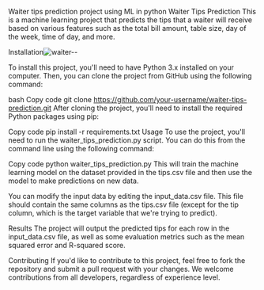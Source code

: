 Waiter tips prediction project using ML in python
Waiter Tips Prediction
This is a machine learning project that predicts the tips that a waiter will receive based on various features such as the total bill amount, table size, day of the week, time of day, and more.


Installation![waiter--](https://user-images.githubusercontent.com/114120637/232763647-5b4e494b-deaa-4438-9eea-879b7bb5da41.jpg)

To install this project, you'll need to have Python 3.x installed on your computer. Then, you can clone the project from GitHub using the following command:

bash
Copy code
git clone https://github.com/your-username/waiter-tips-prediction.git
After cloning the project, you'll need to install the required Python packages using pip:

Copy code
pip install -r requirements.txt
Usage
To use the project, you'll need to run the waiter_tips_prediction.py script. You can do this from the command line using the following command:

Copy code
python waiter_tips_prediction.py
This will train the machine learning model on the dataset provided in the tips.csv file and then use the model to make predictions on new data.

You can modify the input data by editing the input_data.csv file. This file should contain the same columns as the tips.csv file (except for the tip column, which is the target variable that we're trying to predict).

Results
The project will output the predicted tips for each row in the input_data.csv file, as well as some evaluation metrics such as the mean squared error and R-squared score.

Contributing
If you'd like to contribute to this project, feel free to fork the repository and submit a pull request with your changes. We welcome contributions from all developers, regardless of experience level.
